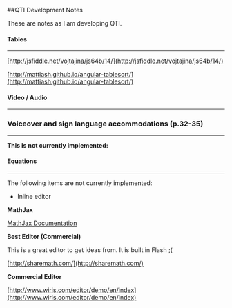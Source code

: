 ##QTI Development Notes

These are notes as I am developing QTI.

#### Tables
---

[http://jsfiddle.net/vojtajina/js64b/14/](http://jsfiddle.net/vojtajina/js64b/14/)

[http://mattiash.github.io/angular-tablesort/](http://mattiash.github.io/angular-tablesort/)

#### Video / Audio
---


### Voiceover and sign language accommodations (p.32-35) 
---

**This is not currently implemented:**


#### Equations
---

The following items are not currently implemented:

* Inline editor

**MathJax**

[MathJax Documentation](http://docs.mathjax.org/en/latest/index.html)

**Best Editor (Commercial)**

This is a great editor to get ideas from. It is built in Flash ;(

[http://sharemath.com/](http://sharemath.com/)

**Commercial Editor**

[http://www.wiris.com/editor/demo/en/index](http://www.wiris.com/editor/demo/en/index)



